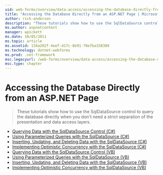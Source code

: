 ```yaml
---
uid: web-forms/overview/data-access/accessing-the-database-directly-from-an-aspnet-page/index
title: "Accessing the Database Directly from an ASP.NET Page | Microsoft Docs"
author: rick-anderson
description: "These tutorials show how to use the SqlDataSource control to query the database directly when you don't need a strict separation of the presentation and data..."
ms.author: aspnetcontent
manager: wpickett
ms.date: 10/05/2011
ms.topic: article
ms.assetid: 134a202f-4eef-41fc-8e91-70efba338389
ms.technology: dotnet-webforms
ms.prod: .net-framework
msc.legacyurl: /web-forms/overview/data-access/accessing-the-database-directly-from-an-aspnet-page
msc.type: chapter
---
```

Accessing the Database Directly from an ASP.NET Page
====================
> These tutorials show how to use the SqlDataSource control to query the database directly when you don't need a strict separation of the presentation and data access layers.


- [Querying Data with the SqlDataSource Control (C#)](querying-data-with-the-sqldatasource-control-cs.md)
- [Using Parameterized Queries with the SqlDataSource (C#)](using-parameterized-queries-with-the-sqldatasource-cs.md)
- [Inserting, Updating, and Deleting Data with the SqlDataSource (C#)](inserting-updating-and-deleting-data-with-the-sqldatasource-cs.md)
- [Implementing Optimistic Concurrency with the SqlDataSource (C#)](implementing-optimistic-concurrency-with-the-sqldatasource-cs.md)
- [Querying Data with the SqlDataSource Control (VB)](querying-data-with-the-sqldatasource-control-vb.md)
- [Using Parameterized Queries with the SqlDataSource (VB)](using-parameterized-queries-with-the-sqldatasource-vb.md)
- [Inserting, Updating, and Deleting Data with the SqlDataSource (VB)](inserting-updating-and-deleting-data-with-the-sqldatasource-vb.md)
- [Implementing Optimistic Concurrency with the SqlDataSource (VB)](implementing-optimistic-concurrency-with-the-sqldatasource-vb.md)

